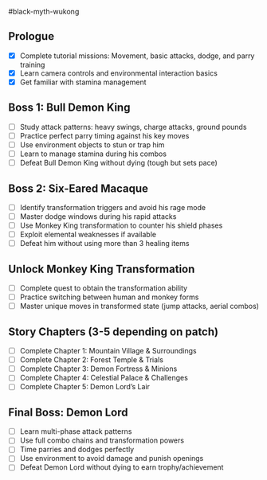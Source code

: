 #black-myth-wukong 
## Prologue  
- [x] Complete tutorial missions: Movement, basic attacks, dodge, and parry training  
- [x] Learn camera controls and environmental interaction basics  
- [x] Get familiar with stamina management  

## Boss 1: Bull Demon King  
- [ ] Study attack patterns: heavy swings, charge attacks, ground pounds  
- [ ] Practice perfect parry timing against his key moves  
- [ ] Use environment objects to stun or trap him  
- [ ] Learn to manage stamina during his combos  
- [ ] Defeat Bull Demon King without dying (tough but sets pace)  

## Boss 2: Six-Eared Macaque  
- [ ] Identify transformation triggers and avoid his rage mode  
- [ ] Master dodge windows during his rapid attacks  
- [ ] Use Monkey King transformation to counter his shield phases  
- [ ] Exploit elemental weaknesses if available  
- [ ] Defeat him without using more than 3 healing items  

## Unlock Monkey King Transformation  
- [ ] Complete quest to obtain the transformation ability  
- [ ] Practice switching between human and monkey forms  
- [ ] Master unique moves in transformed state (jump attacks, aerial combos)  

## Story Chapters (3-5 depending on patch)  
- [ ] Complete Chapter 1: Mountain Village & Surroundings  
- [ ] Complete Chapter 2: Forest Temple & Trials  
- [ ] Complete Chapter 3: Demon Fortress & Minions  
- [ ] Complete Chapter 4: Celestial Palace & Challenges  
- [ ] Complete Chapter 5: Demon Lord’s Lair  

## Final Boss: Demon Lord  
- [ ] Learn multi-phase attack patterns  
- [ ] Use full combo chains and transformation powers  
- [ ] Time parries and dodges perfectly  
- [ ] Use environment to avoid damage and punish openings  
- [ ] Defeat Demon Lord without dying to earn trophy/achievement  
